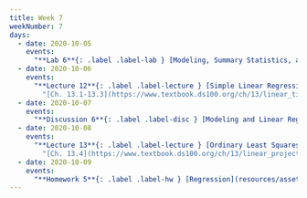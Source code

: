 ```yaml
---
title: Week 7
weekNumber: 7
days:
  - date: 2020-10-05
    events:
      "**Lab 6**{: .label .label-lab } [Modeling, Summary Statistics, and Loss Functions](http://data100.datahub.berkeley.edu/hub/user-redirect/git-sync?repo=https://github.com/DS-100/fa20&subPath=lab/lab06/) (due Oct. 5)":
  - date: 2020-10-06
    events:
      "**Lecture 12**{: .label .label-lecture } [Simple Linear Regression](lecture/lec12) (QC due Oct. 12)":
        "[Ch. 13.1-13.3](https://www.textbook.ds100.org/ch/13/linear_tips.html)"
  - date: 2020-10-07
    events:
      "**Discussion 6**{: .label .label-disc } [Modeling and Linear Regression](https://drive.google.com/file/d/1YGg0_TPjlqfaGNsFGkwasXD9OiDfdKEq/view?usp=sharing) [(video)](https://www.youtube.com/playlist?list=PLQCcNQgUcDfquWh9gXz6u4hE2K6a7HBoI)":
  - date: 2020-10-08
    events:
      "**Lecture 13**{: .label .label-lecture } [Ordinary Least Squares](lecture/lec13) (QC due Oct. 12)":
        "[Ch. 13.4](https://www.textbook.ds100.org/ch/13/linear_projection.html)"
  - date: 2020-10-09
    events:
      "**Homework 5**{: .label .label-hw } [Regression](resources/assets/hw/hw5.pdf) (due Oct. 22)":
---
```

